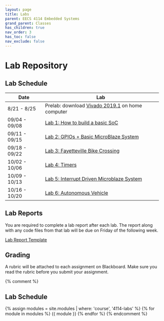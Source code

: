 ```yaml
---
layout: page
title: Labs
parent: EECS 4114 Embedded Systems
grand_parent: Classes
has_children: true
nav_order: 3
has_toc: false
nav_exclude: false
---
```


# Lab Repository

## Lab Schedule

| Date          | Lab                                                 |
| ------------- | --------------------------------------------------- |
| 8/21 - 8/25   | Prelab: download [Vivado 2019.1](https://www.xilinx.com/support/download/index.html/content/xilinx/en/downloadNav/vivado-design-tools/archive.html) on home computer |
| 09/04 - 09/08 | [Lab 1: How to build a basic SoC](./lab1)           |
| 09/11 - 09/15 | [Lab 2: GPIOs + Basic MicroBlaze System](./lab2)    |
| 09/18 - 09/22 | [Lab 3: Fayetteville Bike Crossing](./lab3)         |
| 10/02 - 10/06 | [Lab 4: Timers](./lab4)                             |
| 10/09 - 10/13 | [Lab 5: Interrupt Driven Microblaze System](./lab5) |
| 10/16 - 10/20 | [Lab 6: Autonomous Vehicle](./lab6)                 |

## Lab Reports

You are required to complete a lab report after each lab. The report along with any code files from that lab will be due on Friday of the following week.

[Lab Report Template](./assets/report_template.docx)

## Grading

A rubric will be attached to each assignment on Blackboard. Make sure you read the rubric before you submit your assignment.

{% comment %}
## Lab Schedule
{% assign modules = site.modules | where: 'course', '4114-labs' %}
{% for module in modules %}
{{ module }}
{% endfor %}
{% endcomment %}
